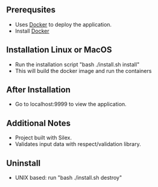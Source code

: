 ## Prerequsites
- Uses [Docker](https://www.docker.com/products/docker) to deploy the application.
- Install [Docker](https://docs.docker.com/engine/installation)

## Installation Linux or MacOS
- Run the installation script "bash ./install.sh install"
- This will build the docker image and run the containers

## After Installation
- Go to localhost:9999 to view the application.

## Additional Notes
- Project built with Silex.
- Validates input data with respect/validation library.

## Uninstall
- UNIX based: run "bash ./install.sh destroy"
